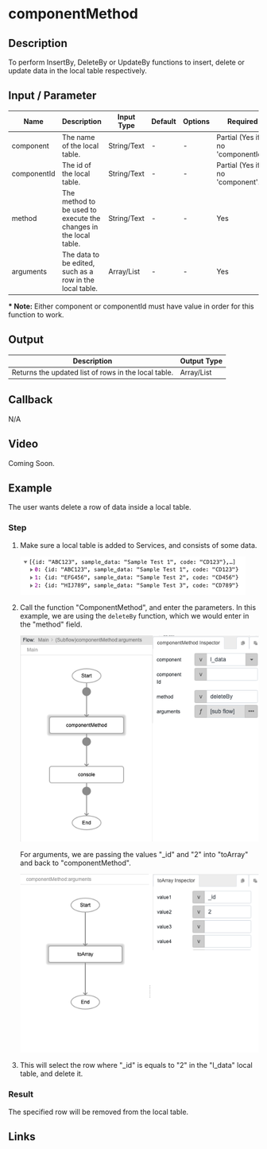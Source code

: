 # componentMethod

## Description

To perform InsertBy, DeleteBy or UpdateBy functions to insert, delete or update data in the local table respectively. 

## Input / Parameter

| Name | Description | Input Type | Default | Options | Required |
| ------ | ------ | ------ | ------ | ------ | ------ |
| component | The name of the local table. | String/Text | - | - | Partial (Yes if no 'componentId'.) |
| componentId | The id of the local table. | String/Text | - | - | Partial (Yes if no 'component'.) |
| method | The method to be used to execute the changes in the local table. | String/Text | - | - | Yes |
| arguments | The data to be edited, such as a row in the local table. | Array/List | - | - | Yes |

__\* Note:__ Either component or componentId must have value in order for this function to work.

## Output

| Description | Output Type |
| ------ | ------ |
| Returns the updated list of rows in the local table. | Array/List |

## Callback

N/A

## Video

Coming Soon.

<!-- Format: [![Video]({image-path}?raw=true)]({url-link}) -->

## Example

The user wants delete a row of data inside a local table. 

### Step
1. Make sure a local table is added to Services, and consists of some data.
 
     ![](./componentMethod-Step-1.png?raw=true)

2. Call the function "ComponentMethod", and enter the parameters. In this example, we are using the `deleteBy` function, which we would enter in the "method" field.
 
     ![](./componentMethod-Step-2.png?raw=true)
     
     For arguments, we are passing the values "_id" and "2" into "toArray" and back to "componentMethod".

     ![](./componentMethod-Step-3.png?raw=true)
     
3. This will select the row where "_id" is equals to "2" in the "l_data" local table, and delete it. 
  ### Result

The specified row will be removed from the local table. 
<!-- Explain the output.

Format: ![]({image-path}?raw=true) -->

## Links